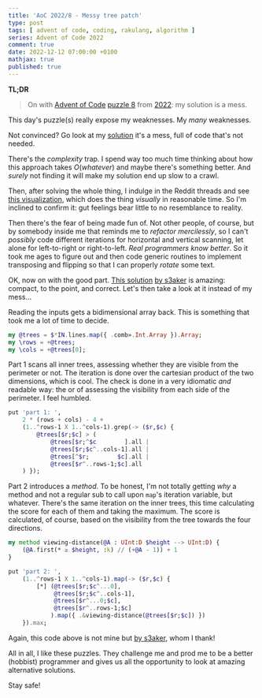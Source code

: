 ```yaml
---
title: 'AoC 2022/8 - Messy tree patch'
type: post
tags: [ advent of code, coding, rakulang, algorithm ]
series: Advent of Code 2022
comment: true
date: 2022-12-12 07:00:00 +0100
mathjax: true
published: true
---
```


**TL;DR**

> On with [Advent of Code][] [puzzle 8][puzzle] from [2022][aoc2022]:
> my solution is a mess.

This day's puzzle(s) really expose my weaknesses. My *many* weaknesses.

Not convinced? Go look at my [solution][] it's a mess, full of code
that's not needed.

There's the *complexity* trap. I spend way too much time thinking about
how this approach takes $O(\mathit{whatever})$ and maybe there's
something better. And *surely* not finding it will make my solution end
up slow to a crawl.

Then, after solving the whole thing, I indulge in the Reddit threads and
see [this visualization][visualization], which does the thing
*visually* in reasonable time. So I'm inclined to confirm it: gut
feelings bear little to no resemblance to reality.

Then there's the fear of being made fun of. Not other people, of course,
but by somebody inside me that reminds me to *refactor mercilessly*, so
I can't *possibly* code different iterations for horizontal and vertical
scanning, let alone for left-to-right or right-to-left. *Real
programmers know better*. So it took me ages to figure out and then code
generic routines to implement transposing and flipping so that I can
properly *rotate* some text.

OK, now on with the good part. [This solution][] [by s3aker][] is
amazing: compact, to the point, and correct. Let's then take a look at
it instead of my mess...

Reading the inputs gets a bidimensional array back. This is something
that took me a lot of time to decide.

```raku
my @trees = $*IN.lines.map({ .comb».Int.Array }).Array;
my \rows = +@trees;
my \cols = +@trees[0];
```

Part 1 scans all inner trees, assessing whether they are visible from
the perimeter or not. The iteration is done over the cartesian product
of the two dimensions, which is cool. The check is done in a very
idiomatic *and* readable way: the or of assessing the visibility from
each side of the perimeter. I feel humbled.

```raku
put 'part 1: ',
    2 * (rows + cols) - 4 +
    (1..^rows-1 X 1..^cols-1).grep(-> ($r,$c) {
        @trees[$r;$c] > (
            @trees[$r;^$c        ].all |
            @trees[$r;$c^..cols-1].all |
            @trees[^$r;        $c].all |
            @trees[$r^..rows-1;$c].all
    ) });
```

Part 2 introduces a *method*. To be honest, I'm not totally getting
*why* a method and not a regular sub to call upon `map`'s iteration
variable, but whatever. There's the same iteration on the inner trees,
this time calculating the score for each of them and taking the maximum.
The score is calculated, of course, based on the visibility from the
tree towards the four directions.

```raku
my method viewing-distance(@A : UInt:D $height --> UInt:D) {
    (@A.first(* ≥ $height, :k) // (+@A - 1)) + 1
}

put 'part 2: ',
    (1..^rows-1 X 1..^cols-1).map(-> ($r,$c) {
        [*] (@trees[$r;$c^...0],
             @trees[$r;$c^..cols-1],
             @trees[$r^...0;$c],
             @trees[$r^..rows-1;$c]
            ).map({ .&viewing-distance(@trees[$r;$c]) })
    }).max;
```

Again, this code above is not mine but [by s3aker][], whom I thank!

All in all, I like these puzzles. They challenge me and prod me to be a
better (hobbist) programmer and gives us all the opportunity to look at
amazing alternative solutions.

Stay safe!


[puzzle]: https://adventofcode.com/2022/day/X
[aoc2022]: https://adventofcode.com/2022/
[Advent of Code]: https://adventofcode.com/
[Raku]: https://www.raku.org/
[Perl]: https://www.perl.org/
[solution]: https://gitlab.com/polettix/advent-of-code/-/blob/main/2022/08.raku
[visualization]: https://www.reddit.com/r/adventofcode/comments/zfv4bi/2022_day_8_part_2_visualization_in_minecraft/
[by s3aker]: https://www.reddit.com/r/adventofcode/comments/zfpnka/comment/izdd3ah/
[this solution]: https://glot.io/snippets/gg4xkuhynd
